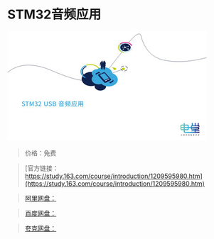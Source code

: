 # STM32音频应用

![img](../../../assets/study163/free/0d2cdd376bca4d8a88d242daf9260d15.jpg)

> 价格：免费

> [官方链接：https://study.163.com/course/introduction/1209595980.htm](https://study.163.com/course/introduction/1209595980.htm)

> [阿里网盘：]()

> [百度网盘：]()

> [夸克网盘：]()
